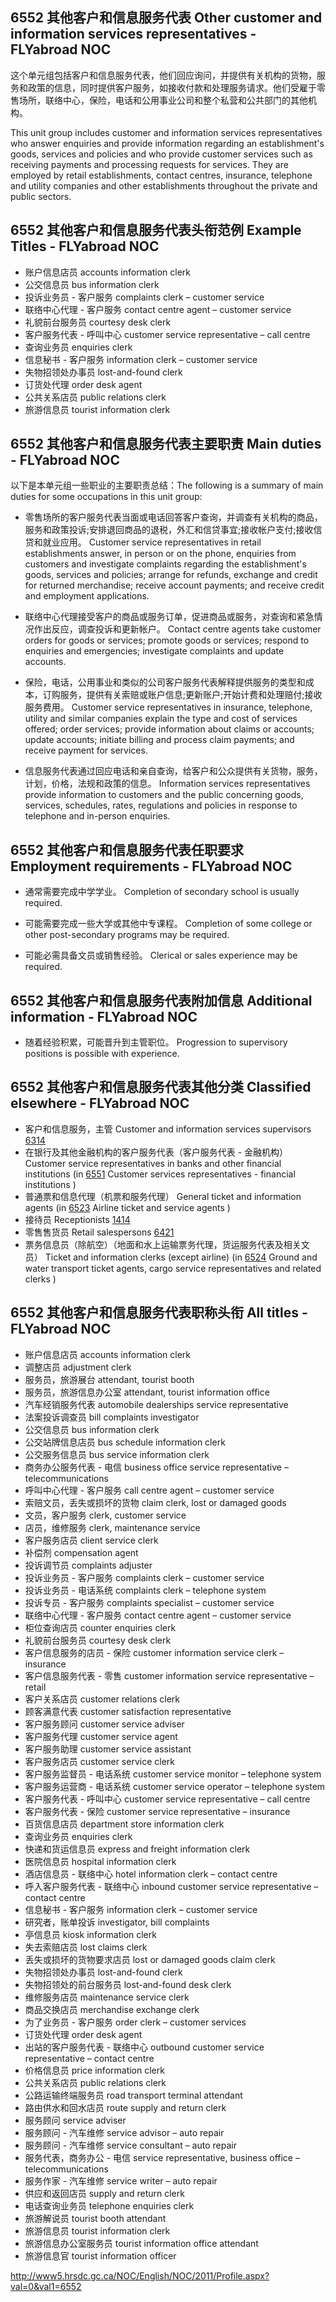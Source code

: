 ## 6552 其他客户和信息服务代表 Other customer and information services representatives - FLYabroad NOC

这个单元组包括客户和信息服务代表，他们回应询问，并提供有关机构的货物，服务和政策的信息，同时提供客户服务，如接收付款和处理服务请求。他们受雇于零售场所，联络中心，保险，电话和公用事业公司和整个私营和公共部门的其他机构。

This unit group includes customer and information services representatives who answer enquiries and provide information regarding an establishment's goods, services and policies and who provide customer services such as receiving payments and processing requests for services. They are employed by retail establishments, contact centres, insurance, telephone and utility companies and other establishments throughout the private and public sectors.

## 6552 其他客户和信息服务代表头衔范例 Example Titles - FLYabroad NOC

* 账户信息店员 accounts information clerk
* 公交信息员 bus information clerk
* 投诉业务员 - 客户服务 complaints clerk – customer service
* 联络中心代理 - 客户服务 contact centre agent – customer service
* 礼貌前台服务员 courtesy desk clerk
* 客户服务代表 - 呼叫中心 customer service representative – call centre
* 查询业务员 enquiries clerk
* 信息秘书 - 客户服务 information clerk – customer service
* 失物招领处办事员 lost-and-found clerk
* 订货处代理 order desk agent
* 公共关系店员 public relations clerk
* 旅游信息员 tourist information clerk

## 6552 其他客户和信息服务代表主要职责 Main duties - FLYabroad NOC

以下是本单元组一些职业的主要职责总结：The following is a summary of main duties for some occupations in this unit group:

* 零售场所的客户服务代表当面或电话回答客户查询，并调查有关机构的商品，服务和政策投诉;安排退回商品的退税，外汇和信贷事宜;接收帐户支付;接收信贷和就业应用。
Customer service representatives in retail establishments answer, in person or on the phone, enquiries from customers and investigate complaints regarding the establishment's goods, services and policies; arrange for refunds, exchange and credit for returned merchandise; receive account payments; and receive credit and employment applications.

* 联络中心代理接受客户的商品或服务订单，促进商品或服务，对查询和紧急情况作出反应，调查投诉和更新帐户。
Contact centre agents take customer orders for goods or services; promote goods or services; respond to enquiries and emergencies; investigate complaints and update accounts.

* 保险，电话，公用事业和类似的公司客户服务代表解释提供服务的类型和成本，订购服务，提供有关索赔或账户信息;更新账户;开始计费和处理赔付;接收服务费用。
Customer service representatives in insurance, telephone, utility and similar companies explain the type and cost of services offered; order services; provide information about claims or accounts; update accounts; initiate billing and process claim payments; and receive payment for services.

* 信息服务代表通过回应电话和亲自查询，给客户和公众提供有关货物，服务，计划，价格，法规和政策的信息。
Information services representatives provide information to customers and the public concerning goods, services, schedules, rates, regulations and policies in response to telephone and in-person enquiries.

## 6552 其他客户和信息服务代表任职要求 Employment requirements - FLYabroad NOC

* 通常需要完成中学学业。
Completion of secondary school is usually required.

* 可能需要完成一些大学或其他中专课程。
Completion of some college or other post-secondary programs may be required.

* 可能必需具备文员或销售经验。
Clerical or sales experience may be required.

## 6552 其他客户和信息服务代表附加信息 Additional information - FLYabroad NOC

* 随着经验积累，可能晋升到主管职位。
Progression to supervisory positions is possible with experience.

## 6552 其他客户和信息服务代表其他分类 Classified elsewhere - FLYabroad NOC

* 客户和信息服务，主管 Customer and information services supervisors [6314](6314)
* 在银行及其他金融机构的客户服务代表（客户服务代表 - 金融机构） Customer service representatives in banks and other financial institutions (in [6551](6551) Customer services representatives - financial institutions )
* 普通票和信息代理（机票和服务代理） General ticket and information agents (in [6523](6523) Airline ticket and service agents )
* 接待员 Receptionists [1414](1414)
* 零售售货员 Retail salespersons [6421](6421)
* 票务信息员（除航空）（地面和水上运输票务代理，货运服务代表及相关文员） Ticket and information clerks (except airline) (in [6524](6524) Ground and water transport ticket agents, cargo service representatives and related clerks )

## 6552 其他客户和信息服务代表职称头衔 All titles - FLYabroad NOC

* 账户信息店员 accounts information clerk
* 调整店员 adjustment clerk
* 服务员，旅游展台 attendant, tourist booth
* 服务员，旅游信息办公室 attendant, tourist information office
* 汽车经销服务代表 automobile dealerships service representative
* 法案投诉调查员 bill complaints investigator
* 公交信息员 bus information clerk
* 公交站牌信息店员 bus schedule information clerk
* 公交服务信息员 bus service information clerk
* 商务办公服务代表 - 电信 business office service representative – telecommunications
* 呼叫中心代理 - 客户服务 call centre agent – customer service
* 索赔文员，丢失或损坏的货物 claim clerk, lost or damaged goods
* 文员，客户服务 clerk, customer service
* 店员，维修服务 clerk, maintenance service
* 客户服务店员 client service clerk
* 补偿剂 compensation agent
* 投诉调节员 complaints adjuster
* 投诉业务员 - 客户服务 complaints clerk – customer service
* 投诉业务员 - 电话系统 complaints clerk – telephone system
* 投诉专员 - 客户服务 complaints specialist – customer service
* 联络中心代理 - 客户服务 contact centre agent – customer service
* 柜位查询店员 counter enquiries clerk
* 礼貌前台服务员 courtesy desk clerk
* 客户信息服务的店员 - 保险 customer information service clerk – insurance
* 客户信息服务代表 - 零售 customer information service representative – retail
* 客户关系店员 customer relations clerk
* 顾客满意代表 customer satisfaction representative
* 客户服务顾问 customer service adviser
* 客户服务代理 customer service agent
* 客户服务助理 customer service assistant
* 客户服务店员 customer service clerk
* 客户服务监督员 - 电话系统 customer service monitor – telephone system
* 客户服务运营商 - 电话系统 customer service operator – telephone system
* 客户服务代表 - 呼叫中心 customer service representative – call centre
* 客户服务代表 - 保险 customer service representative – insurance
* 百货信息店员 department store information clerk
* 查询业务员 enquiries clerk
* 快递和货运信息员 express and freight information clerk
* 医院信息员 hospital information clerk
* 酒店信息员 - 联络中心 hotel information clerk – contact centre
* 呼入客户服务代表 - 联络中心 inbound customer service representative – contact centre
* 信息秘书 - 客户服务 information clerk – customer service
* 研究者，账单投诉 investigator, bill complaints
* 亭信息员 kiosk information clerk
* 失去索赔店员 lost claims clerk
* 丢失或损坏的货物要求店员 lost or damaged goods claim clerk
* 失物招领处办事员 lost-and-found clerk
* 失物招领处的前台服务员 lost-and-found desk clerk
* 维修服务店员 maintenance service clerk
* 商品交换店员 merchandise exchange clerk
* 为了业务员 - 客户服务 order clerk – customer services
* 订货处代理 order desk agent
* 出站的客户服务代表 - 联络中心 outbound customer service representative – contact centre
* 价格信息员 price information clerk
* 公共关系店员 public relations clerk
* 公路运输终端服务员 road transport terminal attendant
* 路由供水和回水店员 route supply and return clerk
* 服务顾问 service adviser
* 服务顾问 - 汽车维修 service advisor – auto repair
* 服务顾问 - 汽车维修 service consultant – auto repair
* 服务代表，商务办公 - 电信 service representative, business office – telecommunications
* 服务作家 - 汽车维修 service writer – auto repair
* 供应和返回店员 supply and return clerk
* 电话查询业务员 telephone enquiries clerk
* 旅游解说员 tourist booth attendant
* 旅游信息员 tourist information clerk
* 旅游信息办公室服务员 tourist information office attendant
* 旅游信息官 tourist information officer

http://www5.hrsdc.gc.ca/NOC/English/NOC/2011/Profile.aspx?val=0&val1=6552